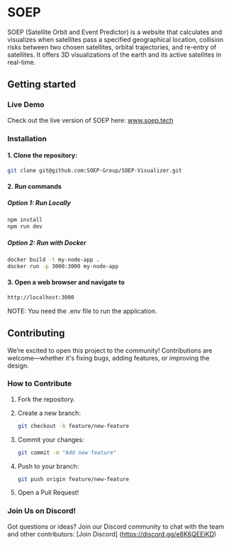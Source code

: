 # SOEP

SOEP (Satellite Orbit and Event Predictor) is a website that calculates and visualizes when satellites pass a specified geographical location, collision risks between two chosen satellites, orbital trajectories, and re-entry of satellites. It offers 3D visualizations of the earth and its active satellites in real-time.

## Getting started

### Live Demo

Check out the live version of SOEP here: www.soep.tech

### Installation

#### 1. Clone the repository:
   ```bash
   git clone git@github.com:SOEP-Group/SOEP-Visualizer.git
   ```

#### 2. Run commands

##### Option 1: Run Locally
   ```bash
   npm install
   npm run dev 
   ```

##### Option 2: Run with Docker
   ```bash
   docker build -t my-node-app .
   docker run -p 3000:3000 my-node-app
   ```
   
#### 3. Open a web browser and navigate to
   ```bash
   http://localhost:3000
   ```

NOTE: You need the .env file to run the application.

## Contributing

We’re excited to open this project to the community! Contributions are welcome—whether it's fixing bugs, adding features, or improving the design.

### How to Contribute

1. Fork the repository.

2. Create a new branch:

   ```bash
   git checkout -b feature/new-feature
   ```

3. Commit your changes:
   ```bash
   git commit -m "Add new feature"
   ```

4. Push to your branch:
   ```bash
   git push origin feature/new-feature
   ```

5. Open a Pull Request!

### Join Us on Discord!

Got questions or ideas? Join our Discord community to chat with the team and other contributors: [Join Discord] (https://discord.gg/e8K6QEEjKD)
